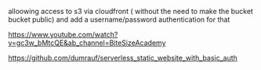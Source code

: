 alloowing access to s3 via cloudfront ( without the need to make the bucket bucket public) and add a username/password authentication for that 

https://www.youtube.com/watch?v=gc3w_bMtcQE&ab_channel=BiteSizeAcademy

https://github.com/dumrauf/serverless_static_website_with_basic_auth